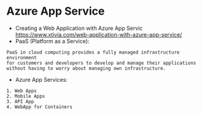 # Azure App Service
- Creating a Web Application with Azure App Servic 
https://www.xtivia.com/web-application-with-azure-app-service/
- PaaS (Platform as a Service): 
```
PaaS in cloud computing provides a fully managed infrastructure environment 
for customers and developers to develop and manage their applications 
without having to worry about managing own infrastructure. 
```
- Azure App Services:
```
1. Web Apps
2. Mobile Apps
3. API App
4. WebApp for Containers
```
